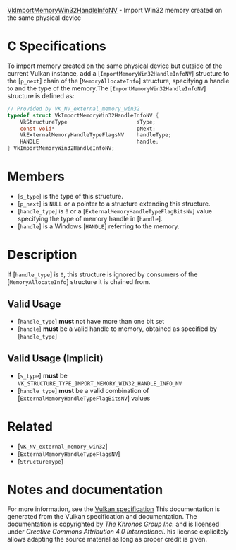 [VkImportMemoryWin32HandleInfoNV](https://www.khronos.org/registry/vulkan/specs/1.3-extensions/man/html/VkImportMemoryWin32HandleInfoNV.html) - Import Win32 memory created on the same physical device

# C Specifications
To import memory created on the same physical device but outside of the
current Vulkan instance, add a [`ImportMemoryWin32HandleInfoNV`]
structure to the [`p_next`] chain of the [`MemoryAllocateInfo`]
structure, specifying a handle to and the type of the memory.The [`ImportMemoryWin32HandleInfoNV`] structure is defined as:
```c
// Provided by VK_NV_external_memory_win32
typedef struct VkImportMemoryWin32HandleInfoNV {
    VkStructureType                      sType;
    const void*                          pNext;
    VkExternalMemoryHandleTypeFlagsNV    handleType;
    HANDLE                               handle;
} VkImportMemoryWin32HandleInfoNV;
```

# Members
- [`s_type`] is the type of this structure.
- [`p_next`] is `NULL` or a pointer to a structure extending this structure.
- [`handle_type`] is `0` or a [`ExternalMemoryHandleTypeFlagBitsNV`] value specifying the type of memory handle in [`handle`].
- [`handle`] is a Windows [`HANDLE`] referring to the memory.

# Description
If [`handle_type`] is `0`, this structure is ignored by consumers of the
[`MemoryAllocateInfo`] structure it is chained from.
## Valid Usage
-  [`handle_type`] **must**  not have more than one bit set
-  [`handle`] **must**  be a valid handle to memory, obtained as specified by [`handle_type`]

## Valid Usage (Implicit)
-  [`s_type`] **must**  be `VK_STRUCTURE_TYPE_IMPORT_MEMORY_WIN32_HANDLE_INFO_NV`
-  [`handle_type`] **must**  be a valid combination of [`ExternalMemoryHandleTypeFlagBitsNV`] values

# Related
- [`VK_NV_external_memory_win32`]
- [`ExternalMemoryHandleTypeFlagsNV`]
- [`StructureType`]

# Notes and documentation
For more information, see the [Vulkan specification](https://www.khronos.org/registry/vulkan/specs/1.3-extensions/html/vkspec.html)
This documentation is generated from the Vulkan specification and documentation.
The documentation is copyrighted by *The Khronos Group Inc.* and is licensed under *Creative Commons Attribution 4.0 International*.
his license explicitely allows adapting the source material as long as proper credit is given.
        